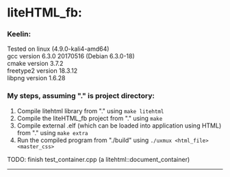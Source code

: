 # liteHTML_fb:

### Keelin:

Tested on linux (4.9.0-kali4-amd64)           <br/>
gcc version 6.3.0 20170516 (Debian 6.3.0-18)  <br/>
cmake version 3.7.2                           <br/>
freetype2 version 18.3.12                     <br/>
libpng version 1.6.28                         <br/>

### My steps, assuming "." is project directory:
1. Compile litehtml library from "." using `make litehtml`
2. Compile the liteHTML_fb project from "." using `make`
3. Compile external .elf (which can be loaded into application using HTML) from "." using `make extra`
4. Run the compiled program from "./build" using `./uxmux <html_file> <master_css>`

TODO: finish test_container.cpp (a litehtml::document_container)

---
